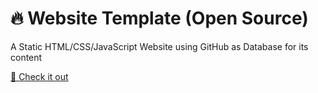 # 🔥 Website Template (Open Source)
A Static HTML/CSS/JavaScript Website using GitHub as Database for its content
<br>

[🧳 Check it out](https://github.com/tobwil/markdown_website/)
